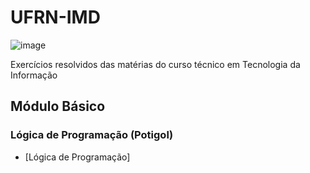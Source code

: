 # UFRN-IMD

![image](https://user-images.githubusercontent.com/111707450/219800856-eb4b2d77-4287-4fe8-82b8-501ab7967c6f.png)

Exercícios resolvidos das matérias do curso técnico em Tecnologia da Informação

## Módulo Básico
### Lógica de Programação (Potigol)
* [Lógica de Programação]
